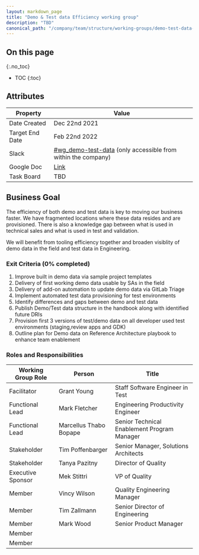 ```yaml
---
layout: markdown_page
title: "Demo & Test data Efficiency working group"
description: "TBD"
canonical_path: "/company/team/structure/working-groups/demo-test-data-efficiency/"
---
```


## On this page
{:.no_toc}

- TOC
{:toc}

## Attributes

| Property        | Value           |
|-----------------|-----------------|
| Date Created    | Dec 22nd 2021 |
| Target End Date | Feb 22nd 2022  |
| Slack           | [#wg_demo-test-data](https://gitlab.slack.com/archives/C02M7GX1SBE) (only accessible from within the company) |
| Google Doc      | [Link](https://docs.google.com/document/d/1YHgGG8aedB9ho_QHOTIlo3TNxAl_0N6vOWyT7YtCWeU/edit#) |
| Task Board      | TBD |

## Business Goal

The efficiency of both demo and test data is key to moving our business faster. We have fragmented locations where these data resides and are provisioned. There is also a knowledge gap between what is used in technical sales and what is used in test and validation.  

We will benefit from tooling efficiency together and broaden visiblity of demo data in the field and test data in Engineering.

### Exit Criteria (0% completed)

1. Improve built in demo data via sample project templates
1. Delivery of first working demo data usable by SAs in the field
1. Delivery of add-on automation to update demo data via GitLab Triage
1. Implement automated test data provisioning for test environments  
1. Identify differences and gaps between demo and test data 
1. Publish Demo/Test data structure in the handbook along with identified future DRIs
1. Provision first 3 versions of test/demo data on all developer used test environments (staging,review apps and GDK)
1. Outline plan for Demo data on Reference Architecture playbook to enhance team enablement

### Roles and Responsibilities

| Working Group Role    | Person                 | Title                          |
|-----------------------|------------------------|--------------------------------|
| Facilitator           | Grant Young            | Staff Software Engineer in Test |
| Functional Lead       | Mark Fletcher          | Engineering Productivity Engineer |
| Functional Lead       | Marcellus Thabo Bopape | Senior Technical Enablement Program Manager |
| Stakeholder           | Tim Poffenbarger       | Senior Manager, Solutions Architects |
| Stakeholder           | Tanya Pazitny          | Director of Quality           |
| Executive Sponsor     | Mek Stittri            | VP of Quality                  |
| Member                | Vincy Wilson           | Quality Engineering Manager    |
| Member                | Tim Zallmann           | Senior Director of Engineering |
| Member                | Mark Wood              | Senior Product Manager         |
| Member                |                        |                                |
| Member                |                        |                                |
